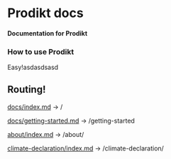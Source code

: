 # Prodikt docs
####  Documentation for Prodikt

### How to use Prodikt
Easy!asdasdsasd

## Routing!

[docs/index.md](/) -> /

[docs/getting-started.md](/getting-started) -> /getting-started

[about/index.md](/about/) -> /about/

[climate-declaration/index.md](/climate-declaration/) -> /climate-declaration/